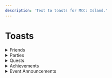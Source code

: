 ```yaml
---
description: 'Text to toasts for MCC: Island.'
---
```


# Toasts

<details>

<summary>Friends</summary>

Whether friend toasts are shown.

![](<../.gitbook/assets/friend left.png>)

**Type:** boolean\
**Default:** true

</details>

<details>

<summary>Parties</summary>

Whether party toasts are shown.

![](<../.gitbook/assets/party leave toast.png>)

![](<../.gitbook/assets/party disband toast.png>)

**Type:** boolean\
**Default:** true

</details>

<details>

<summary>Quests</summary>

Whether quest toasts are shown.

![](<../.gitbook/assets/quest toast.png>)

**Type:** boolean\
**Default:** true

</details>

<details>

<summary>Achievements</summary>

Whether achievement toasts are shown.

![](<../.gitbook/assets/achievement toast.png>)

**Type:** boolean\
**Default:** true

</details>

<details>

<summary>Event Announcements</summary>

Whether to show a toast when an event is soon.\
Pulled from the mcc.live API.

<img src="../.gitbook/assets/event announcement toast #2.png" alt="" data-size="original">

**Type:** boolean\
**Default:** true

</details>
